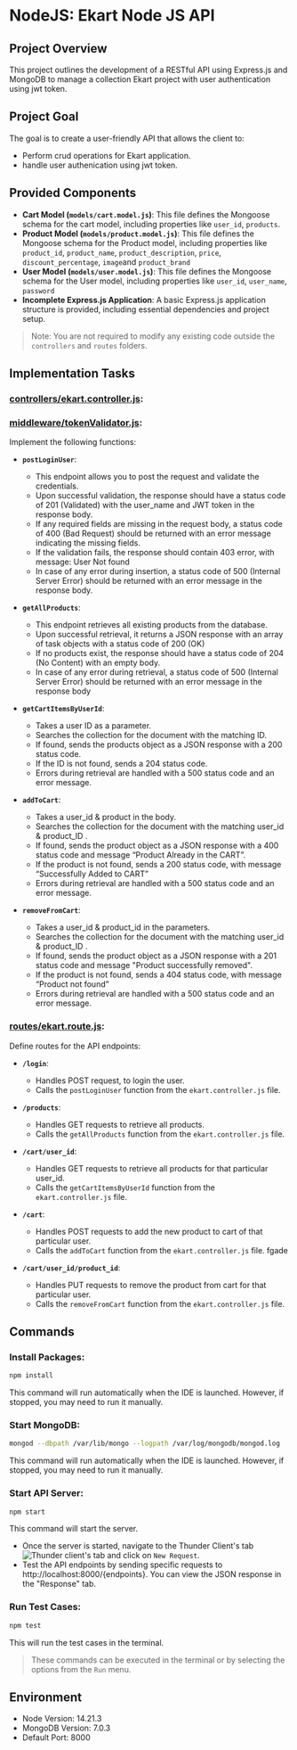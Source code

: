 # NodeJS: Ekart Node JS API

## Project Overview

This project outlines the development of a RESTful API using Express.js and MongoDB to manage a collection Ekart project with user authentication using jwt token.

## Project Goal

The goal is to create a user-friendly API that allows the client to:

- Perform crud operations for Ekart application.
- handle user authenication using jwt token.

## Provided Components

- **Cart Model (`models/cart.model.js`)**: This file defines the Mongoose schema for the cart model, including properties like `user_id`, `products`.
- **Product Model (`models/product.model.js`)**: This file defines the Mongoose schema for the Product model, including properties like `product_id`, `product_name`, `product_description`, `price`, `discount_percentage`, `image`and `product_brand`
- **User Model (`models/user.model.js`)**: This file defines the Mongoose schema for the User model, including properties like `user_id`, `user_name`, `password`
- **Incomplete Express.js Application**: A basic Express.js application structure is provided, including essential dependencies and project setup.

> Note: You are not required to modify any existing code outside the `controllers` and `routes` folders.

## Implementation Tasks

### [controllers/ekart.controller.js](controllers/ekart.controller.js):

### [middleware/tokenValidator.js](cmiddleware/tokenValidator.js):

Implement the following functions:

- **`postLoginUser`**:

  - This endpoint allows you to post the request and validate the credentials.
  - Upon successful validation, the response should have a status code of 201 (Validated) with the user_name and JWT token in the response body.
  - If any required fields are missing in the request body, a status code of 400 (Bad Request) should be returned with an error message indicating the missing fields.
  - If the validation fails, the response should contain 403 error, with message: User Not found
  - In case of any error during insertion, a status code of 500 (Internal Server Error) should be returned with an error message in the response body.

- **`getAllProducts`**:

  - This endpoint retrieves all existing products from the database.
  - Upon successful retrieval, it returns a JSON response with an array of task objects with a status code of 200 (OK)
  - If no products exist, the response should have a status code of 204 (No Content) with an empty body.
  - In case of any error during retrieval, a status code of 500 (Internal Server Error) should be returned with an error message in the response body

- **`getCartItemsByUserId`**:

  - Takes a user ID as a parameter.
  - Searches the collection for the document with the matching ID.
  - If found, sends the products object as a JSON response with a 200 status code.
  - If the ID is not found, sends a 204 status code.
  - Errors during retrieval are handled with a 500 status code and an error message.

- **`addToCart`**:

  - Takes a user_id & product in the body.
  - Searches the collection for the document with the matching user_id & product_ID .
  - If found, sends the product object as a JSON response with a 400 status code and message “Product Already in the CART”.
  - If the product is not found, sends a 200 status code, with message “Successfully Added to CART”
  - Errors during retrieval are handled with a 500 status code and an error message.

- **`removeFromCart`**:
  - Takes a user_id & product_id in the parameters.
  - Searches the collection for the document with the matching user_id & product_ID .
  - If found, sends the product object as a JSON response with a 201 status code and message "Product successfully removed".
  - If the product is not found, sends a 404 status code, with message “Product not found”
  - Errors during retrieval are handled with a 500 status code and an error message.

### [routes/ekart.route.js](routes/ekart.route.js):

Define routes for the API endpoints:

- **`/login`**:

  - Handles POST request, to login the user.
  - Calls the `postLoginUser` function from the `ekart.controller.js` file.

- **`/products`**:

  - Handles GET requests to retrieve all products.
  - Calls the `getAllProducts` function from the `ekart.controller.js` file.

- **`/cart/user_id`**:

  - Handles GET requests to retrieve all products for that particular user_id.
  - Calls the `getCartItemsByUserId` function from the `ekart.controller.js` file.

- **`/cart`**:

  - Handles POST requests to add the new product to cart of that particular user.
  - Calls the `addToCart` function from the `ekart.controller.js` file.
    fgade

- **`/cart/user_id/product_id`**:
  - Handles PUT requests to remove the product from cart for that particular user.
  - Calls the `removeFromCart` function from the `ekart.controller.js` file.

## Commands

### Install Packages:

```bash
npm install
```

This command will run automatically when the IDE is launched. However, if stopped, you may need to run it manually.

### Start MongoDB:

```bash
mongod --dbpath /var/lib/mongo --logpath /var/log/mongodb/mongod.log
```

This command will run automatically when the IDE is launched. However, if stopped, you may need to run it manually.

### Start API Server:

```bash
npm start
```

This command will start the server.

- Once the server is started, navigate to the Thunder Client's tab ![Thunder client's tab](https://media-doselect.s3.amazonaws.com/generic/ryM78VN71g10k2dKr9K2wGYwo/ThunderClientLogo.png) and click on `New Request`.
- Test the API endpoints by sending specific requests to http://localhost:8000/{endpoints}. You can view the JSON response in the "Response" tab.

### Run Test Cases:

```bash
npm test
```

This will run the test cases in the terminal.

> These commands can be executed in the terminal or by selecting the options from the `Run` menu.

## Environment

- Node Version: 14.21.3
- MongoDB Version: 7.0.3
- Default Port: 8000
